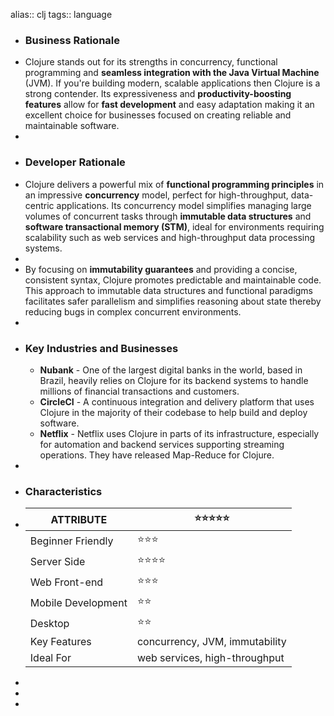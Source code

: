 alias:: clj
tags:: language

- ### Business Rationale
- Clojure stands out for its strengths in concurrency, functional programming and **seamless integration with the Java Virtual Machine** (JVM). If you're building modern, scalable applications then Clojure is a strong contender.  Its expressiveness and **productivity-boosting features** allow for **fast development** and easy adaptation making it an excellent choice for businesses focused on creating reliable and maintainable software.
-
- ### Developer Rationale
- Clojure delivers a powerful mix of **functional programming principles** in an impressive **concurrency** model, perfect for high-throughput, data-centric applications. Its concurrency model simplifies managing large volumes of concurrent tasks through **immutable data structures** and **software transactional memory (STM)**, ideal for environments requiring scalability such as web services and high-throughput data processing systems.
-
- By focusing on **immutability guarantees** and providing a concise, consistent syntax, Clojure promotes predictable and maintainable code. This approach to immutable data structures and functional paradigms facilitates safer parallelism and simplifies reasoning about state thereby reducing bugs in complex concurrent environments.
-
- ### Key Industries and Businesses
	- **Nubank** - One of the largest digital banks in the world, based in Brazil, heavily relies on Clojure for its backend systems to handle millions of financial transactions and customers.
	- **CircleCI** - A continuous integration and delivery platform that uses Clojure in the majority of their codebase to help build and deploy software.
	- **Netflix** - Netflix uses Clojure in parts of its infrastructure, especially for automation and backend services supporting streaming operations. They have released Map-Reduce for Clojure.
-
- ### Characteristics
- | **ATTRIBUTE**          | ⭐⭐⭐⭐⭐                          |
  |--------------------|--------------------------------|
  | Beginner Friendly  | ⭐⭐⭐                            |
  | Server Side        | ⭐⭐⭐⭐                           |
  | Web Front-end      | ⭐⭐⭐                            |
  | Mobile Development | ⭐⭐                              |
  | Desktop            | ⭐⭐                            |
  | Key Features       | concurrency, JVM, immutability |
  | Ideal For          | web services, high-throughput |
-
-
-